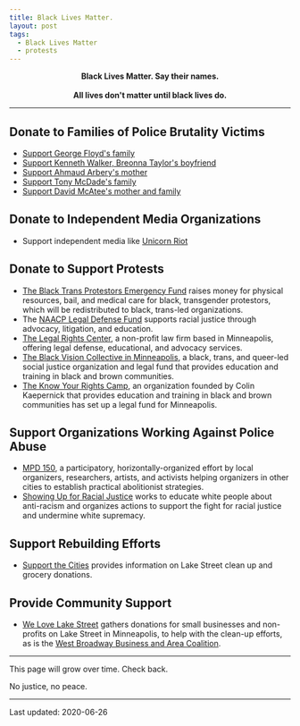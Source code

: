 ```yaml
---
title: Black Lives Matter.
layout: post
tags:
  - Black Lives Matter
  - protests
---
```


<center><strong>Black Lives Matter. Say their names.<br /><br />All
	lives
don't matter until black lives do.</strong>
</center>

---

## Donate to Families of Police Brutality Victims

* [Support George Floyd's family][0-0]
* [Support Kenneth Walker, Breonna Taylor's boyfriend][0-1]
* [Support Ahmaud Arbery's mother][0-2]
* [Support Tony McDade's family][0-3]
* [Support David McAtee's mother and family][0-4]

[0-0]:https://www.gofundme.com/f/georgefloyd
[0-1]:https://www.gofundme.com/f/legal-representation-for-kenneth-walker?utm_source=facebook&utm_medium=social&utm_campaign=p_cp%20share-sheet&fbclid=IwAR20jPXOOsP_AJse2LwIag6oNa7ZotyvpOCW2SItGfnHha8NVpQz7vMeWTk
[0-2]:https://www.gofundme.com/f/i-run-with-maud
[0-3]:https://www.gofundme.com/f/in-memory-of-tony-mcdade
[0-4]:https://www.gofundme.com/f/justicefordavidmcatee

## Donate to Independent Media Organizations

* Support independent media like [Unicorn Riot][1-0]

[1-0]:https://unicornriot.ninja/donate/


## Donate to Support Protests

* [The Black Trans Protestors Emergency Fund][2-0] raises money for
physical resources, bail, and medical care for black, transgender
protestors, which will be redistributed to black, trans-led
organizations.
* The [NAACP Legal Defense Fund][2-1] supports racial justice through
advocacy, litigation, and education.
* [The Legal Rights Center][2-2], a non-profit law firm based in
Minneapolis,
offering legal defense, educational, and advocacy services.
* [The Black Vision Collective in Minneapolis][2-3], a black, trans, and
queer-led social justice organization and legal fund that provides
education and training in black and brown communities.
* [The Know Your Rights Camp][2-4], an organization founded by Colin
Kaepernick that provides education and training in black and brown
communities has set up a legal fund for Minneapolis. 

[2-0]:https://www.instagram.com/p/CA8GE-HDbxa/
[2-1]:https://www.naacpldf.org/about-us/
[2-2]:https://www.legalrightscenter.org
[2-3]:https://www.blackvisionsmn.org/about
[2-4]:https://www.knowyourrightscamp.com

## Support Organizations Working Against Police Abuse

* [MPD 150][3-0], a participatory, horizontally-organized effort by
local organizers, researchers, artists, and activists helping organizers
in other cities to establish practical abolitionist strategies.
* [Showing Up for Racial Justice][3-1] works to educate white people
about anti-racism and organizes actions to support the fight for racial
justice and undermine white supremacy.

[3-0]:https://www.mpd150.com/
[3-1]:https://surj.org/donate-to-surj.html

## Support Rebuilding Efforts

* [Support the Cities][4-0] provides information on Lake Street clean up
and grocery donations.

[4-0]:https://www.facebook.com/supportthecities/

## Provide Community Support

* [We Love Lake Street][5-0] gathers donations for small businesses and
non-profits on Lake Street in Minneapolis, to help with the clean-up
efforts, as is the [West Broadway Business and Area Coalition][5-1].

[5-0]:https://www.welovelakestreet.com
[5-1]:http://westbroadway.org

---

This page will grow over time. Check back.

No justice, no peace.

---

<span class="text-muted">Last updated: 2020-06-26</span>